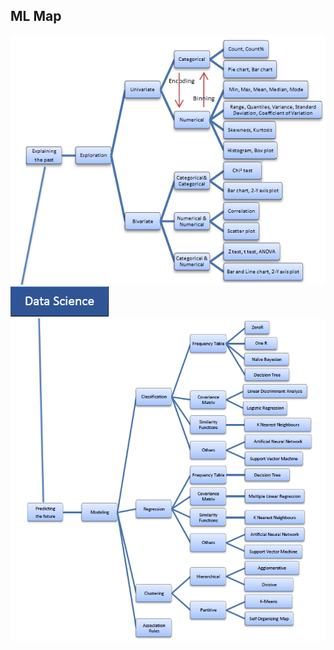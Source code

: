 
## ML Map
![](images/DM_map_explain_1.png)
![](images/DataMining.png)
![](images/DM_map_predict_1.png)

